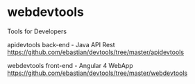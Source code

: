 # webdevtools
Tools for Developers

apidevtools
back-end - Java API Rest
https://github.com/ebastian/devtools/tree/master/apidevtools

webdevtools
front-end - Angular 4 WebApp
https://github.com/ebastian/devtools/tree/master/webdevtools
